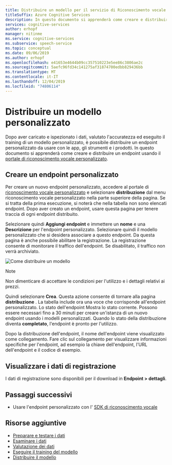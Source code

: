 ```yaml
---
title: Distribuire un modello per il servizio di Riconoscimento vocale personalizzato vocale
titleSuffix: Azure Cognitive Services
description: In questo documento si apprenderà come creare e distribuire un endpoint usando il portale di Riconoscimento vocale personalizzato.
services: cognitive-services
author: erhopf
manager: nitinme
ms.service: cognitive-services
ms.subservice: speech-service
ms.topic: conceptual
ms.date: 09/06/2019
ms.author: erhopf
ms.openlocfilehash: e41653e4644b09cc357510223e5ee86c3806ae2c
ms.sourcegitcommit: 5aefc96fd34c141275af31874700edbb829436bb
ms.translationtype: MT
ms.contentlocale: it-IT
ms.lasthandoff: 12/04/2019
ms.locfileid: "74806114"
---
```

# <a name="deploy-a-custom-model"></a>Distribuire un modello personalizzato

Dopo aver caricato e ispezionato i dati, valutato l'accuratezza ed eseguito il training di un modello personalizzato, è possibile distribuire un endpoint personalizzato da usare con le app, gli strumenti e i prodotti. In questo documento si apprenderà come creare e distribuire un endpoint usando il [portale di riconoscimento vocale personalizzato](https://speech.microsoft.com/customspeech).

## <a name="create-a-custom-endpoint"></a>Creare un endpoint personalizzato

Per creare un nuovo endpoint personalizzato, accedere al portale di [riconoscimento vocale personalizzato](https://speech.microsoft.com/customspeech) e selezionare **distribuzione** dal menu riconoscimento vocale personalizzato nella parte superiore della pagina. Se si tratta della prima esecuzione, si noterà che nella tabella non sono elencati endpoint. Dopo aver creato un endpoint, usare questa pagina per tenere traccia di ogni endpoint distribuito.

Selezionare quindi **Aggiungi endpoint** e immettere un **nome** e una **Descrizione** per l'endpoint personalizzato. Selezionare quindi il modello personalizzato che si desidera associare a questo endpoint. Da questa pagina è anche possibile abilitare la registrazione. La registrazione consente di monitorare il traffico dell'endpoint. Se disabilitato, il traffico non verrà archiviato.

![Come distribuire un modello](./media/custom-speech/custom-speech-deploy-model.png)

> [!NOTE]
> Non dimenticare di accettare le condizioni per l'utilizzo e i dettagli relativi ai prezzi.

Quindi selezionare **Crea**. Questa azione consente di tornare alla pagina **distribuzione** . La tabella include ora una voce che corrisponde all'endpoint personalizzato. Lo stato dell'endpoint Mostra lo stato corrente. Possono essere necessari fino a 30 minuti per creare un'istanza di un nuovo endpoint usando i modelli personalizzati. Quando lo stato della distribuzione diventa **completato**, l'endpoint è pronto per l'utilizzo.

Dopo la distribuzione dell'endpoint, il nome dell'endpoint viene visualizzato come collegamento. Fare clic sul collegamento per visualizzare informazioni specifiche per l'endpoint, ad esempio la chiave dell'endpoint, l'URL dell'endpoint e il codice di esempio.

## <a name="view-logging-data"></a>Visualizzare i dati di registrazione

I dati di registrazione sono disponibili per il download in **Endpoint > dettagli**.

## <a name="next-steps"></a>Passaggi successivi

* Usare l'endpoint personalizzato con l' [SDK di riconoscimento vocale](speech-sdk.md)

## <a name="additional-resources"></a>Risorse aggiuntive

* [Preparare e testare i dati](how-to-custom-speech-test-data.md)
* [Esaminare i dati](how-to-custom-speech-inspect-data.md)
* [Valutazione dei dati](how-to-custom-speech-evaluate-data.md)
* [Eseguire il training del modello](how-to-custom-speech-train-model.md)
* [Distribuire il modello](how-to-custom-speech-deploy-model.md)
